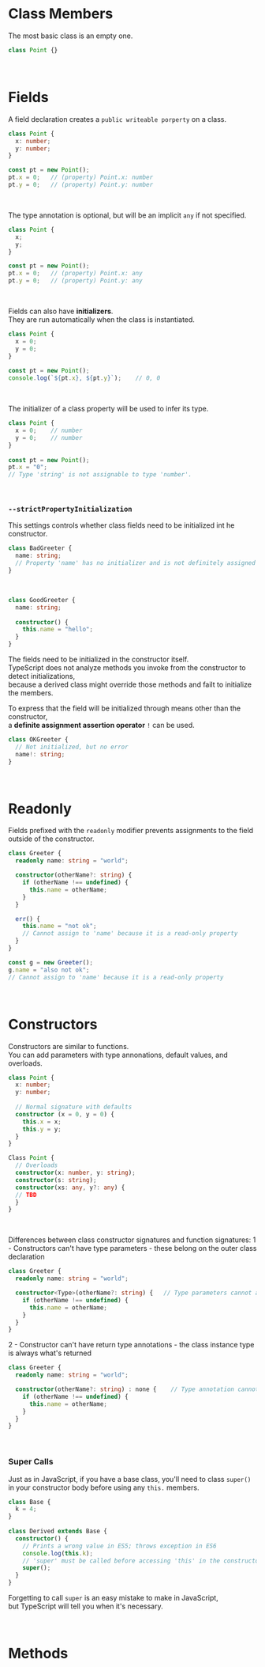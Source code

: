# Class Members

The most basic class is an empty one.  
```ts
class Point {}
```

<br/>

# Fields

A field declaration creates a `public writeable porperty` on a class.  

```ts
class Point {
  x: number;
  y: number;
}

const pt = new Point();
pt.x = 0;   // (property) Point.x: number
pt.y = 0;   // (property) Point.y: number
```

<br/> 

The type annotation is optional, but will be an implicit `any` if not specified.  


```ts
class Point {
  x;
  y;
}

const pt = new Point();
pt.x = 0;   // (property) Point.x: any
pt.y = 0;   // (property) Point.y: any
```
<br/>

Fields can also have **initializers**.  
They are run automatically when the class is instantiated.  

```ts
class Point {
  x = 0;
  y = 0;
}
 
const pt = new Point();
console.log(`${pt.x}, ${pt.y}`);    // 0, 0
```

<br/>

The initializer of a class property will be used to infer its type.  

```ts
class Point {
  x = 0;    // number
  y = 0;    // number
}
 
const pt = new Point();
pt.x = "0";
// Type 'string' is not assignable to type 'number'.
```

<br/>

### `--strictPropertyInitialization`

This settings controls whether class fields need to be initialized int he constructor.  

```ts
class BadGreeter {
  name: string;
  // Property 'name' has no initializer and is not definitely assigned in the constructor.
}
```
<br/>

```ts
class GoodGreeter {
  name: string;
 
  constructor() {
    this.name = "hello";
  }
}
```

The fields need to be initialized in the constructor itself.  
TypeScript does not analyze methods you invoke from the constructor to detect initializations,  
because a derived class might override those methods and failt to initialize the members.  

To express that the field will be initialized through means other than the constructor,  
a **definite assignment assertion operator** `!` can be used.  

```ts
class OKGreeter {
  // Not initialized, but no error
  name!: string;
}
```

<br/>

# Readonly

Fields prefixed with the `readonly` modifier prevents assignments to the field outside of the constructor.  

```ts
class Greeter {
  readonly name: string = "world";

  constructor(otherName?: string) {
    if (otherName !== undefined) {
      this.name = otherName;
    }
  }

  err() {
    this.name = "not ok";
    // Cannot assign to 'name' because it is a read-only property
  }
}

const g = new Greeter();
g.name = "also not ok";
// Cannot assign to 'name' because it is a read-only property
```

<br/>

# Constructors

Constructors are similar to functions.  
You can add parameters with type annonations, default values, and overloads.  

```ts
class Point {
  x: number;
  y: number;
  
  // Normal signature with defaults
  constructor (x = 0, y = 0) {
    this.x = x;
    this.y = y;
  }
}
```

```ts
Class Point {
  // Overloads
  constructor(x: number, y: string);
  constructor(s: string);
  constructor(xs: any, y?: any) {
  // TBD
  }
}
```

<br/>

Differences between class constructor signatures and function signatures:
1 - Constructors can't have type parameters - these belong on the outer class declaration  
```ts
class Greeter {
  readonly name: string = "world";

  constructor<Type>(otherName?: string) {   // Type parameters cannot appear on a constructor declaration.
    if (otherName !== undefined) {
      this.name = otherName;
    }
  }
}
```
2 - Constructor can't have return type annotations - the class instance type is always what's returned  
```ts
class Greeter {
  readonly name: string = "world";

  constructor(otherName?: string) : none {    // Type annotation cannot appear on a constructor declaration.
    if (otherName !== undefined) {
      this.name = otherName;
    }
  }
}
```

<br/>

### Super Calls

Just as in JavaScript, if you have a base class, you'll need to class `super()`  
in your constructor body before using any `this.` members.  

```ts
class Base {
  k = 4;
}
 
class Derived extends Base {
  constructor() {
    // Prints a wrong value in ES5; throws exception in ES6
    console.log(this.k);
    // 'super' must be called before accessing 'this' in the constructor of a derived class.
    super();
  }
}
```

Forgetting to call `super` is an easy mistake to make in JavaScript,  
but TypeScript will tell you when it's necessary.  

<br/>

# Methods



